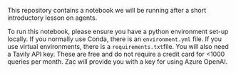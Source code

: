 This repository contains a notebook we will be running after a short introductory lesson on agents.

To run this notebook, please ensure you have a python environment set-up locally. If you normally use Conda, there is an `environment.yml` file. If you use virtual environments, there is a `requirements.txt`file. You will also need a Tavily API key. These are free and do not require a credit card for <1000 queries per month. Zac will provide you with a key for using Azure OpenAI. 
